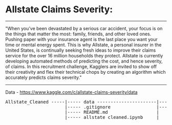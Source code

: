 # Allstate Claims Severity: 

---

"When you’ve been devastated by a serious car accident, your focus is on the things that matter the most: family, friends, and other loved ones. Pushing paper with your insurance agent is the last place you want your time or mental energy spent. This is why Allstate, a personal insurer in the United States, is continually seeking fresh ideas to improve their claims service for the over 16 million households they protect. Allstate is currently developing automated methods of predicting the cost, and hence severity, of claims. In this recruitment challenge, Kagglers are invited to show off their creativity and flex their technical chops by creating an algorithm which accurately predicts claims severity."

---

Data - https://www.kaggle.com/c/allstate-claims-severity/data

<pre>
Allstate_Cleaned -----|----- data ----------------------|----- train.csv
                      |----- .gitignore                 |----- test.csv
                      |----- README.md                  |
                      |----- allstate_cleaned.ipynb     |
</pre>
